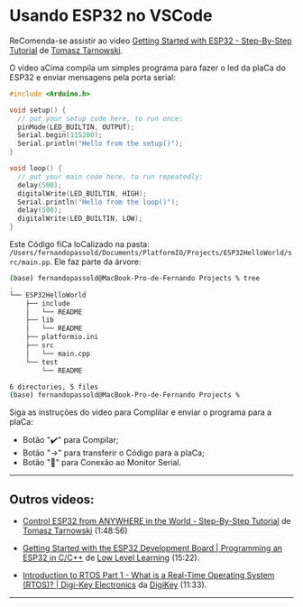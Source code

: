 # Usando ESP32 no VSCode

ReComenda-se assistir ao video [Getting Started with ESP32 - Step-By-Step Tutorial](https://www.youtube.com/watch?v=tc3Qnf79Ny8) de [Tomasz Tarnowski](https://www.youtube.com/@tomasztarnowski4434).

O video aCima compila um simples programa para fazer o led da plaCa do ESP32 e enviar mensagens pela porta serial:

```C++
#include <Arduino.h>

void setup() {
  // put your setup code here, to run once:
  pinMode(LED_BUILTIN, OUTPUT);
  Serial.begin(115200);
  Serial.println("Hello from the setup()");
}

void loop() {
  // put your main code here, to run repeatedly:
  delay(500);
  digitalWrite(LED_BUILTIN, HIGH);
  Serial.println("Hello from the loop()");
  delay(500);
  digitalWrite(LED_BUILTIN, LOW);
}
```

Este Código fiCa loCalizado na pasta: `/Users/fernandopassold/Documents/PlatformIO/Projects/ESP32HelloWorld/src/main.pp`. Ele faz parte da árvore:

```bash
(base) fernandopassold@MacBook-Pro-de-Fernando Projects % tree
.
└── ESP32HelloWorld
    ├── include
    │   └── README
    ├── lib
    │   └── README
    ├── platformio.ini
    ├── src
    │   └── main.cpp
    └── test
        └── README

6 directories, 5 files
(base) fernandopassold@MacBook-Pro-de-Fernando Projects %   
```

Siga as instruções do video para Complilar e enviar o programa para a plaCa:

* Botão "✔️" para Compilar;
* Botão "$\rightarrow$" para transferir o Código para a plaCa;
* Botão "🔌" para Conexão ao Monitor Serial.

---

## Outros videos:

* [Control ESP32 from ANYWHERE in the World - Step-By-Step Tutorial](https://www.youtube.com/watch?v=z53MkVFOnIo&t=3s) de [Tomasz Tarnowski](https://www.youtube.com/@tomasztarnowski4434) (1:48:56)

* [Getting Started with the ESP32 Development Board | Programming an ESP32 in C/C++](https://www.youtube.com/watch?v=dOVjb2wXI84) de [
Low Level Learning](https://www.youtube.com/@LowLevelLearning) (15:22).

* [Introduction to RTOS Part 1 - What is a Real-Time Operating System (RTOS)? | Digi-Key Electronics](https://www.youtube.com/watch?v=F321087yYy4) da [DigiKey](https://www.youtube.com/@digikey) (11:33).

---

<script language="JavaScript">
<!-- Hide JavaScript...
var LastUpdated = document.lastModified;
document.writeln ("🌊 Fernando Passold, página atualizada em " + LastUpdated); // End Hiding -->
</script>
